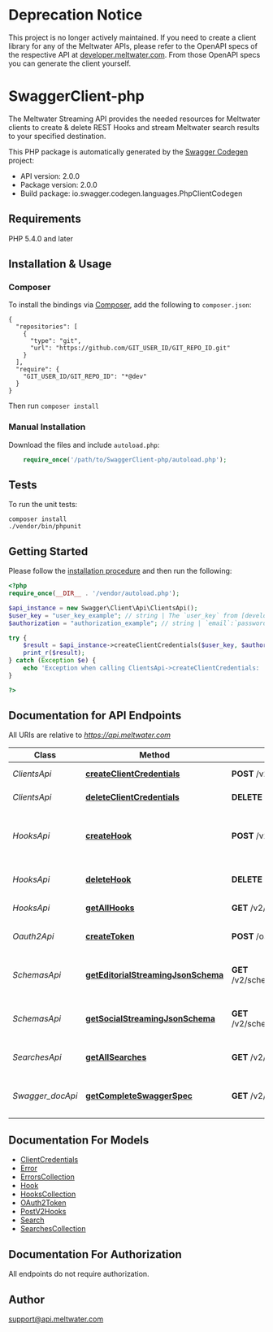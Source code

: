 # Deprecation Notice

This project is no longer actively maintained. If you need to create a client library for any of the Meltwater APIs, please refer to the OpenAPI specs of the respective API at [developer.meltwater.com](https://developer.meltwater.com/). From those OpenAPI specs you can generate the client yourself.

# SwaggerClient-php

The Meltwater Streaming API provides the needed resources for Meltwater clients to create & delete REST Hooks and stream Meltwater search results to your specified destination.

This PHP package is automatically generated by the [Swagger Codegen](https://github.com/swagger-api/swagger-codegen) project:

- API version: 2.0.0
- Package version: 2.0.0
- Build package: io.swagger.codegen.languages.PhpClientCodegen

## Requirements

PHP 5.4.0 and later

## Installation & Usage
### Composer

To install the bindings via [Composer](http://getcomposer.org/), add the following to `composer.json`:

```
{
  "repositories": [
    {
      "type": "git",
      "url": "https://github.com/GIT_USER_ID/GIT_REPO_ID.git"
    }
  ],
  "require": {
    "GIT_USER_ID/GIT_REPO_ID": "*@dev"
  }
}
```

Then run `composer install`

### Manual Installation

Download the files and include `autoload.php`:

```php
    require_once('/path/to/SwaggerClient-php/autoload.php');
```

## Tests

To run the unit tests:

```
composer install
./vendor/bin/phpunit
```

## Getting Started

Please follow the [installation procedure](#installation--usage) and then run the following:

```php
<?php
require_once(__DIR__ . '/vendor/autoload.php');

$api_instance = new Swagger\Client\Api\ClientsApi();
$user_key = "user_key_example"; // string | The `user_key` from [developer.meltwater.com](https://developer.meltwater.com/admin/applications/).
$authorization = "authorization_example"; // string | `email`:`password`    Basic Auth (RFC2617) credentials. Must contain the realm `Basic` followed by a  Base64-encoded `email`:`password` pair using your Meltwater credentials.    #### Example:        Basic bXlfZW1haWxAZXhhbXJzZWNyZXQ=

try {
    $result = $api_instance->createClientCredentials($user_key, $authorization);
    print_r($result);
} catch (Exception $e) {
    echo 'Exception when calling ClientsApi->createClientCredentials: ', $e->getMessage(), PHP_EOL;
}

?>
```

## Documentation for API Endpoints

All URIs are relative to *https://api.meltwater.com*

Class | Method | HTTP request | Description
------------ | ------------- | ------------- | -------------
*ClientsApi* | [**createClientCredentials**](docs/Api/ClientsApi.md#createclientcredentials) | **POST** /v2/clients | Register new client
*ClientsApi* | [**deleteClientCredentials**](docs/Api/ClientsApi.md#deleteclientcredentials) | **DELETE** /v2/clients/{client_id} | Delete client.
*HooksApi* | [**createHook**](docs/Api/HooksApi.md#createhook) | **POST** /v2/hooks | Creates a hook for one of your predefined searches.
*HooksApi* | [**deleteHook**](docs/Api/HooksApi.md#deletehook) | **DELETE** /v2/hooks/{hook_id} | Delete an existing hook.
*HooksApi* | [**getAllHooks**](docs/Api/HooksApi.md#getallhooks) | **GET** /v2/hooks | List all hooks.
*Oauth2Api* | [**createToken**](docs/Api/Oauth2Api.md#createtoken) | **POST** /oauth2/token | Create an access token
*SchemasApi* | [**getEditorialStreamingJsonSchema**](docs/Api/SchemasApi.md#geteditorialstreamingjsonschema) | **GET** /v2/schemas/editorial_streaming.json | Editorial Streaming JSON schema
*SchemasApi* | [**getSocialStreamingJsonSchema**](docs/Api/SchemasApi.md#getsocialstreamingjsonschema) | **GET** /v2/schemas/social_streaming.json | Social Streaming JSON schema
*SearchesApi* | [**getAllSearches**](docs/Api/SearchesApi.md#getallsearches) | **GET** /v2/searches | List your saved searches.
*Swagger_docApi* | [**getCompleteSwaggerSpec**](docs/Api/Swagger_docApi.md#getcompleteswaggerspec) | **GET** /v2/swagger_doc | Meltwater API Swagger Spec


## Documentation For Models

 - [ClientCredentials](docs/Model/ClientCredentials.md)
 - [Error](docs/Model/Error.md)
 - [ErrorsCollection](docs/Model/ErrorsCollection.md)
 - [Hook](docs/Model/Hook.md)
 - [HooksCollection](docs/Model/HooksCollection.md)
 - [OAuth2Token](docs/Model/OAuth2Token.md)
 - [PostV2Hooks](docs/Model/PostV2Hooks.md)
 - [Search](docs/Model/Search.md)
 - [SearchesCollection](docs/Model/SearchesCollection.md)


## Documentation For Authorization

 All endpoints do not require authorization.


## Author

support@api.meltwater.com


